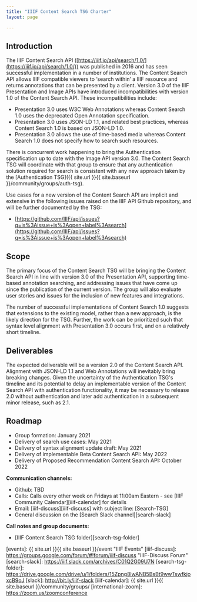 ```yaml
---
title: "IIIF Content Search TSG Charter"
layout: page

---
```


## Introduction

The IIIF Content Search API ([https://iiif.io/api/search/1.0/](https://iiif.io/api/search/1.0/)) was published in 2016 and has seen successful implementation in a number of institutions. The Content Search API allows IIIF compatible viewers to ‘search within’ a IIIF resource and returns annotations that can be presented by a client. Version 3.0 of the IIIF Presentation and Image APIs have introduced incompatibilities with version 1.0 of the Content Search API. These incompatibilities include:

*   Presentation 3.0 uses W3C Web Annotations whereas Content Search 1.0 uses the deprecated Open Annotation specification.
*   Presentation 3.0 uses JSON-LD 1.1, and related best practices, whereas Content Search 1.0 is based on JSON-LD 1.0. 
*   Presentation 3.0 allows the use of time-based media whereas Content Search 1.0 does not specify how to search such resources.

There is concurrent work happening to bring the Authentication specification up to date with the Image API version 3.0. The Content Search TSG will coordinate with that group to ensure that any authentication solution required for search is consistent with any new approach taken by the [Authentication TSG]({{ site.url }}{{ site.baseurl }}/community/groups/auth-tsg).

Use cases for a new version of the Content Search API are implicit and extensive in the following issues raised on the IIIF API Github repository, and will be further documented by the TSG:

*  [https://github.com/IIIF/api/issues?q=is%3Aissue+is%3Aopen+label%3Asearch](https://github.com/IIIF/api/issues?q=is%3Aissue+is%3Aopen+label%3Asearch) 


## Scope

The primary focus of the Content Search TSG will be bringing the Content Search API in line with version 3.0 of the Presentation API, supporting time-based annotation searching, and addressing issues that have come up since the publication of the current version. The group will also evaluate user stories and issues for the inclusion of new features and integrations.

The number of successful implementations of Content Search 1.0 suggests that extensions to the existing model, rather than a new approach, is the likely direction for the TSG. Further, the work can be prioritized such that syntax level alignment with Presentation 3.0 occurs first, and on a relatively short timeline.


## Deliverables

The expected deliverable will be a version 2.0 of the Content Search API. Alignment with JSON-LD 1.1 and Web Annotations will inevitably bring breaking changes. Given the uncertainty of the Authentication TSG's timeline and its potential to delay an implementable version of the Content Search API with authentication functionality, it may be necessary to release 2.0 without authentication and later add authentication in a subsequent minor release, such as 2.1.


## Roadmap

*   Group formation: January 2021
*   Delivery of search use cases: May 2021 
*   Delivery of syntax alignment update draft: May 2021
*   Delivery of implementable Beta Content Search API: May 2022
*   Delivery of Proposed Recommendation Content Search API: October 2022


**Communication channels:**

* Github: TBD
* Calls: Calls every other week on Fridays at 11:00am Eastern - see [IIIF Community Calendar][iiif-calendar] for details
* Email: [iiif-discuss][iiif-discuss] with subject line: \[Search-TSG\]
* General discussion on the [Search Slack channel][search-slack]

**Call notes and group documents:**
  * [IIIF Content Search TSG folder][search-tsg-folder]

[events]: {{ site.url }}{{ site.baseurl }}/event "IIIF Events"
[iiif-discuss]: https://groups.google.com/forum/#!forum/iiif-discuss "IIIF-Discuss Forum"
[search-slack]: https://iiif.slack.com/archives/C01Q2G09U7N
[search-tsg-folder]: https://drive.google.com/drive/u/1/folders/15Zpng8lwANB5BsBt9wwTswfkjoxcB9oJ
[slack]: http://bit.ly/iiif-slack
[iiif-calendar]: {{ site.url }}{{ site.baseurl }}/community/groups/
[international-zoom]: https://zoom.us/zoomconference